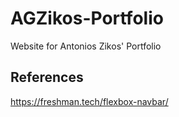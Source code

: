 # AGZikos-Portfolio

Website for Antonios Zikos' Portfolio

## References

https://freshman.tech/flexbox-navbar/
